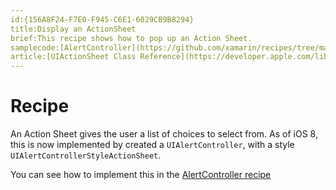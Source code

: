 ```yaml
---
id:{156A8F24-F7E0-F945-C6E1-6029CB9B8294}  
title:Display an ActionSheet  
brief:This recipe shows how to pop up an Action Sheet.  
samplecode:[AlertController](https://github.com/xamarin/recipes/tree/master/ios/standard_controls/alertcontroller)
article:[UIActionSheet Class Reference](https://developer.apple.com/library/ios/#documentation/UIKit/Reference/UIActionSheet_Class/Reference/Reference.html)  
---
```


<a name="Recipe" class="injected"></a>


# Recipe

An Action Sheet gives the user a list of choices to select from. As of iOS 8, this is now implemented by created a `UIAlertController`, with a style `UIAlertControllerStyleActionSheet`.


You can see how to implement this in the [AlertController recipe](/recipes/ios/standard_controls/alertcontroller/#ActionSheet_Alert)